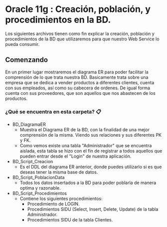 # Oracle 11g : Creación, población, y procedimientos en la BD.

Los siguientes archivos tienen como fin explicar la creación, población y procedimientos de la BD que utilizaremos para que nuestro Web Service lo pueda consumir.

## Comenzando 

En un primer lugar mostraremos el diagrama ER para poder facilitar la comprensión de lo que trata nuestra BD. Basicamente trata sobre una empresa que se dedica a vender productos a diferentes clientes, cuenta con sus empleados, así como su cabecera de ordenes. De igual forma cuenta con sus proveedores, que son aquellos que nos abastecen de los productos.

### ¿Qué se encuentra en esta carpeta? 📋
* BD_DiagramaER
  - Muestra el Diagrama ER de la BD, con la finalidad de una mejor comprensión de la misma. Viendo sus relaciones y sus diferentes PK y FK.
  - Como vemos existe una tabla "Administrador" que se encuentra aislada, esta tabla se hizo con el fin de registrar a todos aquellos que pueden entrar desde el "Login" de nuestra aplicación.
* BD_Script_Creacion
  - Es el DDL del diagrama ER anterior, donde puedes utilizarlo si es que deseas tener la misma base de datos. 
* BD_Script_PoblacionData
  - Todos los datos insertados a la BD para poder poblarla de manera optima y razonable.
* BD_Script_Procedimientos
  - Contiene los siguientes procedimientos:
    - Procedimiento de LOGIN.
    - Procedimientos SIDU (Select, Insert, Delete, Update) de la tabla Administrador.
    - Procedimientos SIDU de la tabla Clientes.
 
